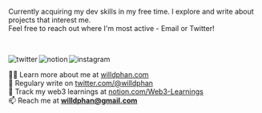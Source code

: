 <p align="center">
<p align="left">Currently acquiring my dev skills in my free time. I explore and write about projects that interest me. <br>Feel free to reach out where I'm most active - Email or Twitter!</p>
<br>

[<img align="left" alt="twitter" src="https://img.shields.io/badge/twitter-%231DA1F2.svg?&style=for-the-badge&logo=twitter&logoColor=white" />](https://twitter.com/willdphan)
[<img align="left" alt="notion" src="https://img.shields.io/badge/notion-%2312100E.svg?&style=for-the-badge&logo=notion&logoColor=white" />](https://frost-sloop-bbc.notion.site/Web3-Learnings-54d10d04cee848e082cae8a62e7be8e2)
[<img align="left" alt="instagram" src="https://img.shields.io/badge/Instagram-%231877F2.svg?&style=for-the-badge&logo=instagram&logoColor=white" />](https://www.instagram.com/willdphan/)

<br>
<!-- LIST-ABOUT-ME:START -->
<p align="left">  </p>

👨‍💻 Learn more about me at [willdphan.com](https://willphan.com/)<br>
📝 Regulary write on [twitter.com/@willdphan](https://twitter.com/willdphan)<br>
💠 Track my web3 learnings at [notion.com/Web3-Learnings](https://frost-sloop-bbc.notion.site/Web3-Learnings-54d10d04cee848e082cae8a62e7be8e2)<br>
📫 Reach me at **willdphan@gmail.com**

